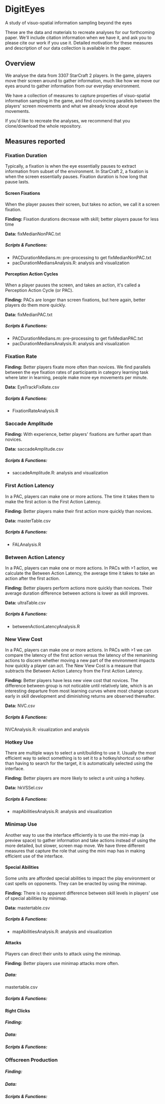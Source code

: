 # DigitEyes
A study of visuo-spatial information sampling beyond the eyes

These are the data and materials to recreate analyses for our forthcoming paper. We'll include citation information when we have it, and ask you to please cite our work if you use it. Detailed motivation for these measures and description of our data collection is available in the paper. 

## Overview
We analyse the data from 3307 StarCraft 2 players. In the game, players move their screen around to gather information, much like how we move our eyes around to gather information from our everyday environment. 

We have a collection of measures to capture properties of visuo-spatial information sampling in the game, and find convincing parallels between the players' screen movements and what we already know about eye movements. 

If you'd like to recreate the analyses, we recommend that you clone/download the whole repository. 

## Measures reported

### Fixation Duration
Typically, a fixation is when the eye essentially pauses to extract information from subset of the environment. In StarCraft 2, a fixation is when the screen essentially pauses. Fixation duration is how long that pause lasts. 

#### Screen Fixations
When the player pauses their screen, but takes no action, we call it a screen fixation. 

**Finding:** Fixation durations decrease with skill; better players pause for less time

**Data:** fixMedianNonPAC.txt

##### Scripts & Functions: #####
- PACDurationMedians.m: pre-processing to get fixMedianNonPAC.txt 
- pacDurationMediansAnalysis.R: analysis and visualization

#### Perception Action Cycles
When a player pauses the screen, and takes an action, it's called a Perception Action Cycle (or PAC). 

**Finding:** PACs are longer than screen fixations, but here again, better players do them more quickly. 

**Data:** fixMedianPAC.txt

##### Scripts & Functions:
- PACDurationMedians.m: pre-processing to get fixMedianPAC.txt 
- pacDurationMediansAnalysis.R: analysis and visualization

### Fixation Rate
**Finding:** Better players fixate more often than novices. We find parallels between the eye fixation rates of participants in category learning task where later in learning, people make more eye movements per minute. 

**Data:** EyeTrackFixRate.csv

##### Scripts & Functions:
- FixationRateAnalysis.R

### Saccade Amplitude
**Finding:** With experience, better players' fixations are further apart than novices. 

**Data:** saccadeAmplitude.csv

##### Scripts & Functions:
- saccadeAmplitude.R: analysis and visualization

### First Action Latency
In a PAC, players can make one or more actions. The time it takes them to make the first action is the First Action Latency.

**Finding:** Better players make their first action more quickly than novices. 

**Data:** masterTable.csv
##### Scripts & Functions:
- FALAnalysis.R

### Between Action Latency
In a PAC, players can make one or more actions. In PACs with >1 action, we calculate the Between Action Latency, the average time it takes to take an action after the first action.

**Finding:**
Better players perform actions more quickly than novices. Their average duration difference between actions is lower as skill improves. 

**Data:**
ultraTable.csv

##### Scripts & Functions:
- betweenActionLatencyAnalysis.R

### New View Cost
In a PAC, players can make one or more actions. In PACs with >1 we can compare the latency of the first action versus the latency of the remanining actions to discern whether moving a new part of the environment impacts how quickly a player can act. The New View Cost is a measure that subtracts the Between Action Latency from the First Action Latency.

**Finding:** 
Better players have less new view cost that novices. The difference between group is not noticable until relatively late, which is an interesting departure from most learning curves where most change occurs early in skill development and diminishing returns are observed thereafter. 

**Data:** 
NVC.csv

##### Scripts & Functions:
NVCAnalysis.R: visualization and analysis

### Hotkey Use
There are multiple ways to select a unit/building to use it. Usually the most efficient way to select something is to set it to a hotkey/shortcut so rather than having to search for the target, it is automatically selected using the interface. 

**Finding:** 
Better players are more likely to select a unit using a hotkey.

**Data:** 
hkVSSel.csv

##### Scripts & Functions:
- mapAbilitiesAnalysis.R: analysis and visualization  

### Minimap Use
Another way to use the interface efficiently is to use the mini-map (a preview space) to gather information and take actions instead of using the more detailed, but slower, screen map move. We have three different measures that capture the role that using the mini map has in making efficient use of the interface. 

#### Special Abilities
Some units are afforded special abilities to impact the play environment or cast spells on opponents. They can be enacted by using the minimap. 

**Finding:**
There is no apparent difference between skill levels in players' use of special abilities by minimap. 

**Data:**
mastertable.csv

##### Scripts & Functions:
- mapAbilitiesAnalysis.R: analysis and visualization  

#### Attacks
Players can direct their units to attack using the minimap. 

**Finding:**
Better players use minimap attacks more often. 

##### Data:
mastertable.csv

##### Scripts & Functions:

#### Right Clicks
##### Finding:
##### Data:
##### Scripts & Functions:

### Offscreen Production
##### Finding:
##### Data:
##### Scripts & Functions:
